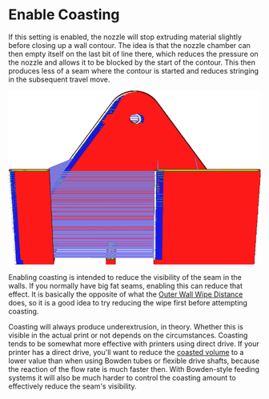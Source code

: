 Enable Coasting
====
If this setting is enabled, the nozzle will stop extruding material slightly before closing up a wall contour. The idea is that the nozzle chamber can then empty itself on the last bit of line there, which reduces the pressure on the nozzle and allows it to be blocked by the start of the contour. This then produces less of a seam where the contour is started and reduces stringing in the subsequent travel move.

<!--screenshot {
"image_path": "coasting_enable.png",
"models": [{"script": "phone_holder.scad"}],
"camera_position": [0, -215, 117],
"minimum_layer": 1,
"structures": ["travels", "helpers", "shell", "infill", "starts"],
"settings": {
    "coasting_enable": true,
    "coasting_volume": 0.06,
    "z_seam_position": "backright"
},
"colours": 32
}-->
![In layer view, the seam is easy to see if coasting is enabled, because there is a travel move there then](images/coasting_enable.png)

Enabling coasting is intended to reduce the visibility of the seam in the walls. If you normally have big fat seams, enabling this can reduce that effect. It is basically the opposite of what the [Outer Wall Wipe Distance](wall_0_wipe_dist.md) does, so it is a good idea to try reducing the wipe first before attempting coasting.

Coasting will always produce underextrusion, in theory. Whether this is visible in the actual print or not depends on the circumstances. Coasting tends to be somewhat more effective with printers using direct drive. If your printer has a direct drive, you'll want to reduce the [coasted volume](coasting_volume.md) to a lower value than when using Bowden tubes or flexible drive shafts, because the reaction of the flow rate is much faster then. With Bowden-style feeding systems it will also be much harder to control the coasting amount to effectively reduce the seam's visibility.